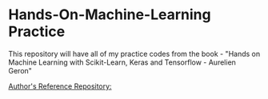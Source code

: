 # Hands-On-Machine-Learning Practice 
 This repository will have all of my practice codes from the book - "Hands on Machine Learning with Scikit-Learn, Keras and Tensorflow - Aurelien Geron" 


<div font-size="6"><a href="https://github.com/ageron/handson-ml2">Author's Reference Repository:</a></div>

